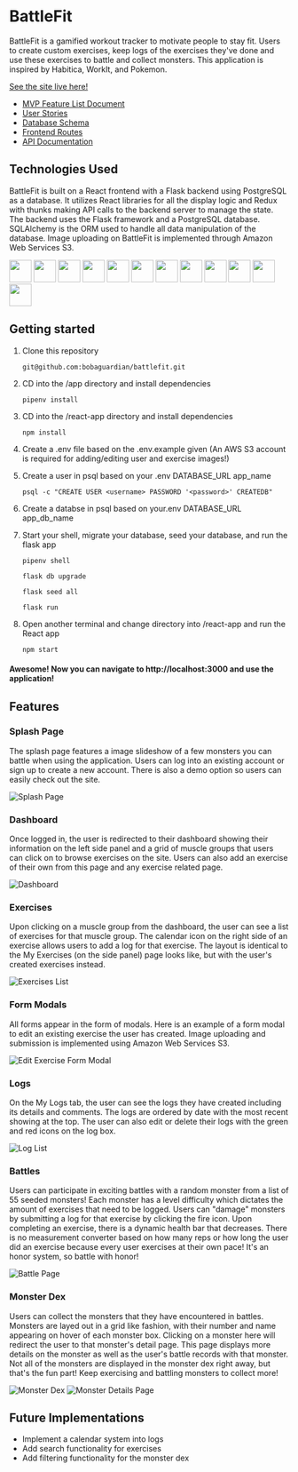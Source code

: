 # BattleFit

BattleFit is a gamified workout tracker to motivate people to stay fit. Users to create custom exercises, keep logs of the exercises they've done and use these exercises to battle and collect monsters. This application is inspired by Habitica, WorkIt, and Pokemon.

[See the site live here!](https://the-battle-fit.herokuapp.com/)

* [MVP Feature List Document](https://github.com/bobaguardian/battlefit/wiki/MVP-Feature-List)
* [User Stories](https://github.com/bobaguardian/battlefit/wiki/User-Stories)
* [Database Schema](https://github.com/bobaguardian/battlefit/wiki/Database-Schema)
* [Frontend Routes](https://github.com/choi-jihoon/SplittaBill/wiki/Frontend-Routes)
* [API Documentation](https://github.com/choi-jihoon/SplittaBill/wiki/API-Documentation)

## Technologies Used
BattleFit is built on a React frontend with a Flask backend using PostgreSQL as a database. It utilizes React libraries for all the display logic and Redux with thunks making API calls to the backend server to manage the state. The backend uses the Flask framework and a PostgreSQL database.  SQLAlchemy is the ORM used to handle all data manipulation of the database.  Image uploading on BattleFit is implemented through Amazon Web Services S3.

<img src="https://cdn.jsdelivr.net/gh/devicons/devicon/icons/python/python-original.svg" height=40/>  <img src="https://cdn.jsdelivr.net/gh/devicons/devicon/icons/flask/flask-original.svg" height=40/>  <img src="https://cdn.jsdelivr.net/gh/devicons/devicon/icons/sqlalchemy/sqlalchemy-original.svg" height=40/> <img  src="https://cdn.jsdelivr.net/gh/devicons/devicon/icons/javascript/javascript-original.svg"  height=40/> <img src="https://cdn.jsdelivr.net/gh/devicons/devicon/icons/react/react-original.svg" height=40/> <img src="https://cdn.jsdelivr.net/gh/devicons/devicon/icons/redux/redux-original.svg" height=40/> <img src="https://cdn.jsdelivr.net/gh/devicons/devicon/icons/nodejs/nodejs-plain-wordmark.svg" height=40/> <img  src="https://cdn.jsdelivr.net/gh/devicons/devicon/icons/css3/css3-original.svg"  height=40/> <img  src="https://cdn.jsdelivr.net/gh/devicons/devicon/icons/html5/html5-original.svg"  height=40/> <img  src="https://cdn.jsdelivr.net/gh/devicons/devicon/icons/git/git-original.svg"  height=40/> <img src="https://cdn.jsdelivr.net/gh/devicons/devicon/icons/docker/docker-original.svg" height=40/> <img  src="https://cdn.jsdelivr.net/gh/devicons/devicon/icons/vscode/vscode-original.svg"  height=40/>
 
 ## Getting started
1. Clone this repository

   ```git@github.com:bobaguardian/battlefit.git```

2. CD into the /app directory and install dependencies

    ```pipenv install```

3. CD into the /react-app directory and install dependencies

    ```npm install```

4.  Create a .env file based on the .env.example given (An AWS S3 account is required for adding/editing user and exercise images!)

5.  Create a user in psql based on your .env DATABASE_URL app_name

    ```psql -c "CREATE USER <username> PASSWORD '<password>' CREATEDB"```

6.  Create a databse in psql based on your.env DATABASE_URL app_db_name

7. Start your shell, migrate your database, seed your database, and run the flask app

   ```pipenv shell```

   ```flask db upgrade```

    ```flask seed all```

    ```flask run```

8. Open another terminal and change directory into /react-app and run the React app

	```npm start```

#### Awesome! Now you can navigate to http://localhost:3000 and use the application!


## Features

### Splash Page

The splash page features a image slideshow of a few monsters you can battle when using the application.  Users can log into an existing account or sign up to create a new account.  There is also a demo option so users can easily check out the site.

![Splash Page](./images/splash-page.png)


### Dashboard

Once logged in, the user is redirected to their dashboard showing their information on the left side panel and a grid of muscle groups that users can click on to browse exercises on the site.  Users can also add an exercise of their own from this page and any exercise related page.

![Dashboard](./images/dashboard-page.png)

### Exercises
Upon clicking on a muscle group from the dashboard, the user can see a list of exercises for that muscle group.  The calendar icon on the right side of an exercise allows users to add a log for that exercise.  The layout is identical to the My Exercises (on the side panel) page looks like, but with the user's created exercises instead.

![Exercises List](./images//exercises-page.JPG)

### Form Modals
All forms appear in the form of modals.  Here is an example of a form modal to edit an existing exercise the user has created.  Image uploading and submission is implemented using Amazon Web Services S3.

![Edit Exercise Form Modal](./images/edit-exercise-form-modal.JPG)

### Logs
On the My Logs tab, the user can see the logs they have created including its details and comments.  The logs are ordered by date with the most recent showing at the top.  The user can also edit or delete their logs with the green and red icons on the log box.

![Log List](./images/logs-page.png)

### Battles
Users can participate in exciting battles with a random monster from a list of 55 seeded monsters!  Each monster has a level difficulty which dictates the amount of exercises that need to be logged.  Users can "damage" monsters by submitting a log for that exercise by clicking the fire icon.  Upon completing an exercise, there is a dynamic health bar that decreases.  There is no measurement converter based on how many reps or how long the user did an exercise because every user exercises at their own pace!  It's an honor system, so battle with honor!

![Battle Page](./images/battle-page.JPG)

### Monster Dex
Users can collect the monsters that they have encountered in battles.  Monsters are layed out in a grid like fashion, with their number and name appearing on hover of each monster box.  Clicking on a monster here will redirect the user to that monster's detail page.  This page displays more details on the monster as well as the user's battle records with that monster.  Not all of the monsters are displayed in the monster dex right away, but that's the fun part!  Keep exercising and battling monsters to collect more!

![Monster Dex](./images/monster-dex-page.png)
![Monster Details Page](./images/monster-details.JPG)


## Future Implementations

* Implement a calendar system into logs
* Add search functionality for exercises
* Add filtering functionality for the monster dex

<!-- ## Redux Store Tree -->
